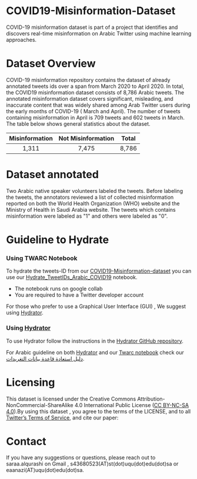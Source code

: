 # COVID19-Misinformation-Dataset
COVID-19 misinformation dataset is part of a  project that identifies and discovers real-time misinformation on Arabic Twitter using machine learning approaches. 
# Dataset Overview
COVID-19 misinformation repository contains the dataset of already annotated tweets ids over a span from March 2020 to April  2020. In total, the COVID19  misinformation dataset consists of 8,786 Arabic tweets. The annotated misinformation dataset covers significant, misleading, and inaccurate content that was widely shared among Arab Twitter users during the early months of COVID-19  ( March and April). The number of tweets containing misinformation in April is  709 tweets and 602 tweets in March. The table below shows general statistics about the dataset.


| Misinformation | Not Misinformation | Total         | 
| :---:          |     :---:          |      :---:    |
| 1,311          |7,475               | 8,786         |  




# Dataset annotated
Two Arabic native speaker volunteers labeled the tweets. Before labeling the tweets, the annotators reviewed a list of collected misinformation reported on both the World Health Organization (WHO) website and the Ministry of Health in Saudi Arabia website. The tweets which contains misinformation were labeled as "1" and others were labeled as  "0".   

# Guideline to Hydrate
 ### Using TWARC Notebook ### 
To hydrate the tweets-ID from our [COVID19-Misinformation-dataset](https://github.com/SarahAlqurashi/COVID19-Misinformation-dataset-) you can use our  [Hydrate_TweetIDs_Arabic_COVID19](https://github.com/SarahAlqurashi/COVID-19-Arabic-Tweets-Dataset/blob/master/Guideline%20to%20Hydrate/Hydrate_TweetIDs_Arabic_COVID19.ipynb) notebook.

* The notebook runs on google collab 
* You are required to have a Twitter developer account

For those who prefer  to use a Graphical User Interface (GUI) , We suggest using [Hydrator](https://github.com/DocNow/hydrator).

 ### Using [Hydrator](https://github.com/DocNow/hydrator)
To use Hydrator follow the instructions in the [Hydrator GitHub repository](https://github.com/DocNow/hydrator). 

For Arabic guideline  on both [Hydrator](https://github.com/DocNow/hydrator) and our [Twarc notebook](https://github.com/SarahAlqurashi/COVID-19-Arabic-Tweets-Dataset/blob/master/Guideline%20to%20Hydrate/Hydrate_TweetIDs_Arabic_COVID19.ipynb) check our [دليل استعادة قاعدة بيانات التغريدات](https://github.com/SarahAlqurashi/COVID-19-Arabic-Tweets-Dataset/blob/master/Guideline%20to%20Hydrate/دليل%20استعادة%20قاعدة%20بيانات%20التغريدات.pdf).

# Licensing
This dataset is licensed under the Creative Commons Attribution-NonCommercial-ShareAlike 4.0 International Public License ([CC BY-NC-SA 4.0](https://creativecommons.org/licenses/by-nc-sa/4.0/)).By using this dataset , you agree to the terms of the LICENSE, and to all  [Twitter’s Terms of Service](https://developer.twitter.com/en/developer-terms/agreement-and-policy), and cite our paper:

# Contact  
If you have any suggestions or questions, please reach out to saraa.alqurashi on Gmail , s43680523(AT)st(dot)uqu(dot)edu(dot)sa  or  eaanazi(AT)uqu(dot)edu(dot)sa.
